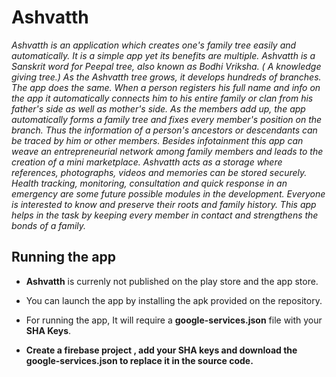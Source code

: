 # Ashvatth

<em> Ashvatth is an application which creates one's family tree easily and automatically. It is a simple app yet its benefits are multiple. Ashvatth is a Sanskrit word for Peepal tree, also known as Bodhi Vriksha. ( A knowledge giving tree.) As the Ashvatth tree grows, it develops hundreds of branches. The app does the same. When a person registers his full name and info on the app it automatically connects him to his entire family or clan from his father's side as well as mother's side. As the members add up, the app automatically forms a family tree and fixes every member's position on the branch. Thus the information of a person's ancestors or descendants can be traced by him or other members. 
Besides infotainment this app can weave an entrepreneurial network among family members and leads to the creation of a mini marketplace. Ashvatth acts as a storage where references, photographs, videos and memories can be stored securely. Health tracking, monitoring, consultation and quick response in an emergency  are some  future possible modules in the development. Everyone is interested to know and preserve their roots and family history. This app helps in the task by keeping every member in contact and strengthens the bonds of a family.</em>


## Running the app

- <strong>Ashvatth</strong> is currenly not published on the play store and the app store. 

- You can launch the app by installing the apk provided on the repository.
- For running the app, It will require a <strong>google-services.json</strong> file with your <strong>SHA Keys</strong>.
- <strong> Create a firebase project , add your SHA keys and download the google-services.json to replace it in the source code. </strong>
